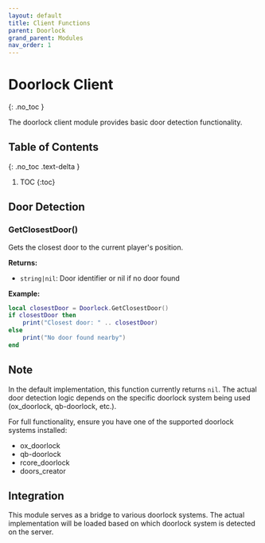 ```yaml
---
layout: default
title: Client Functions
parent: Doorlock
grand_parent: Modules
nav_order: 1
---
```


# Doorlock Client
{: .no_toc }

The doorlock client module provides basic door detection functionality.

## Table of Contents
{: .no_toc .text-delta }

1. TOC
{:toc}

## Door Detection

### GetClosestDoor()

Gets the closest door to the current player's position.

**Returns:**
- `string|nil`: Door identifier or nil if no door found

**Example:**
```lua
local closestDoor = Doorlock.GetClosestDoor()
if closestDoor then
    print("Closest door: " .. closestDoor)
else
    print("No door found nearby")
end
```

## Note

In the default implementation, this function currently returns `nil`. The actual door detection logic depends on the specific doorlock system being used (ox_doorlock, qb-doorlock, etc.).

For full functionality, ensure you have one of the supported doorlock systems installed:
- ox_doorlock
- qb-doorlock  
- rcore_doorlock
- doors_creator

## Integration

This module serves as a bridge to various doorlock systems. The actual implementation will be loaded based on which doorlock system is detected on the server.
